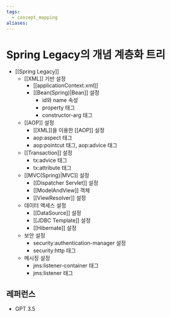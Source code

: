 ```yaml
---
tags:
  - concept_mapping
aliases:
---
```

# Spring Legacy의 개념 계층화 트리

- [[Spring Legacy]]
	- [[XML]] 기반 설정
		- [[applicationContext.xml]]
		- [[Bean(Spring)|Bean]] 설정
			- id와 name 속성
			- property 태그
			- constructor-arg 태그
	- [[AOP]] 설정
		- [[XML]]을 이용한 [[AOP]] 설정
		- aop:aspect 태그
		- aop:pointcut 태그, aop:advice 태그
	- [[Transaction]] 설정
		- tx:advice 태그
		- tx:attribute 태그
	- [[MVC(Spring)|MVC]] 설정
		- [[Dispatcher Servlet]] 설정
		- [[ModelAndView]] 객체
		- [[ViewResolver]] 설정
	- 데이터 액세스 설정
		- [[DataSource]] 설정
		- [[JDBC Template]] 설정
		- [[Hibernate]] 설정
	- 보안 설정
		- security:authentication-manager 설정
		- security:http 태그
	- 메시징 설정
		- jms:listener-container 태그
		- jms:listener 태그


## 레퍼런스
- GPT 3.5